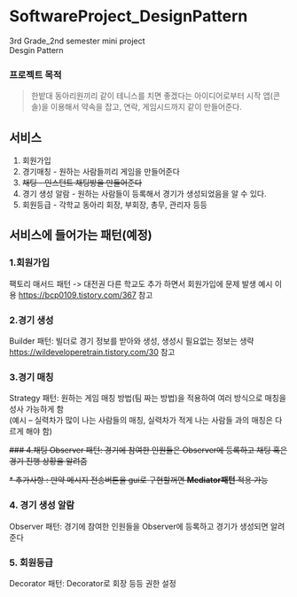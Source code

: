 # SoftwareProject_DesignPattern
3rd Grade_2nd semester mini project  
Desgin Pattern

### 프로젝트 목적
> 한밭대 동아리원끼리 같이 테니스를 치면 좋겠다는 아이디어로부터 시작
> 앱(콘솔)을 이용해서 약속을 잡고, 연락, 게임시드까지 같이 만들어준다.

## 서비스
1. 회원가입
2. 경기매칭 - 원하는 사람들끼리 게임을 만들어준다
3. ~~채팅 - 인스턴트 채팅방을 만들어준다~~
4. 경기 생성 알람 - 원하는 사람들이 등록해서 경기가 생성되었음을 알 수 있다.
5. 회원등급 - 각학교 동아리 회장, 부회장, 총무, 관리자 등등
## 서비스에 들어가는 패턴(예정)
### 1.회원가입
 팩토리 매서드 패턴 -> 대전권 다른 학교도 추가 하면서 회원가입에 문제 발생 예시 이용
 https://bcp0109.tistory.com/367 참고


### 2.경기 생성  
 Builder 패턴: 빌더로 경기 정보를 받아와 생성, 생성시 필요없는 정보는 생략    
 https://wildeveloperetrain.tistory.com/30 참고


### 3.경기 매칭  
 Strategy 패턴: 원하는 게임 매칭 방법(팀 짜는 방법)을 적용하여 여러 방식으로 매칭을 성사 가능하게 함  
(예시 – 실력차가 많이 나는 사람들의 매칭, 실력차가 적게 나는 사람들 과의 매칭은 다르게 해야 함)


~~### 4.채팅
Observer 패턴: 경기에 참여한 인원들은 Observer에 등록하고 채팅 혹은 경기 진행 상황을 알려줌~~


~~* 추가사항 : 만약 메시지 전송버튼을 gui로 구현할꺼면 **Mediator패턴** 적용 가능~~

### 4. 경기 생성 알람
Observer 패턴: 경기에 참여한 인원들을 Observer에 등록하고 경기가 생성되면 알려준다


### 5. 회원등급  
Decorator 패턴: Decorator로 회장 등등 권한 설정

